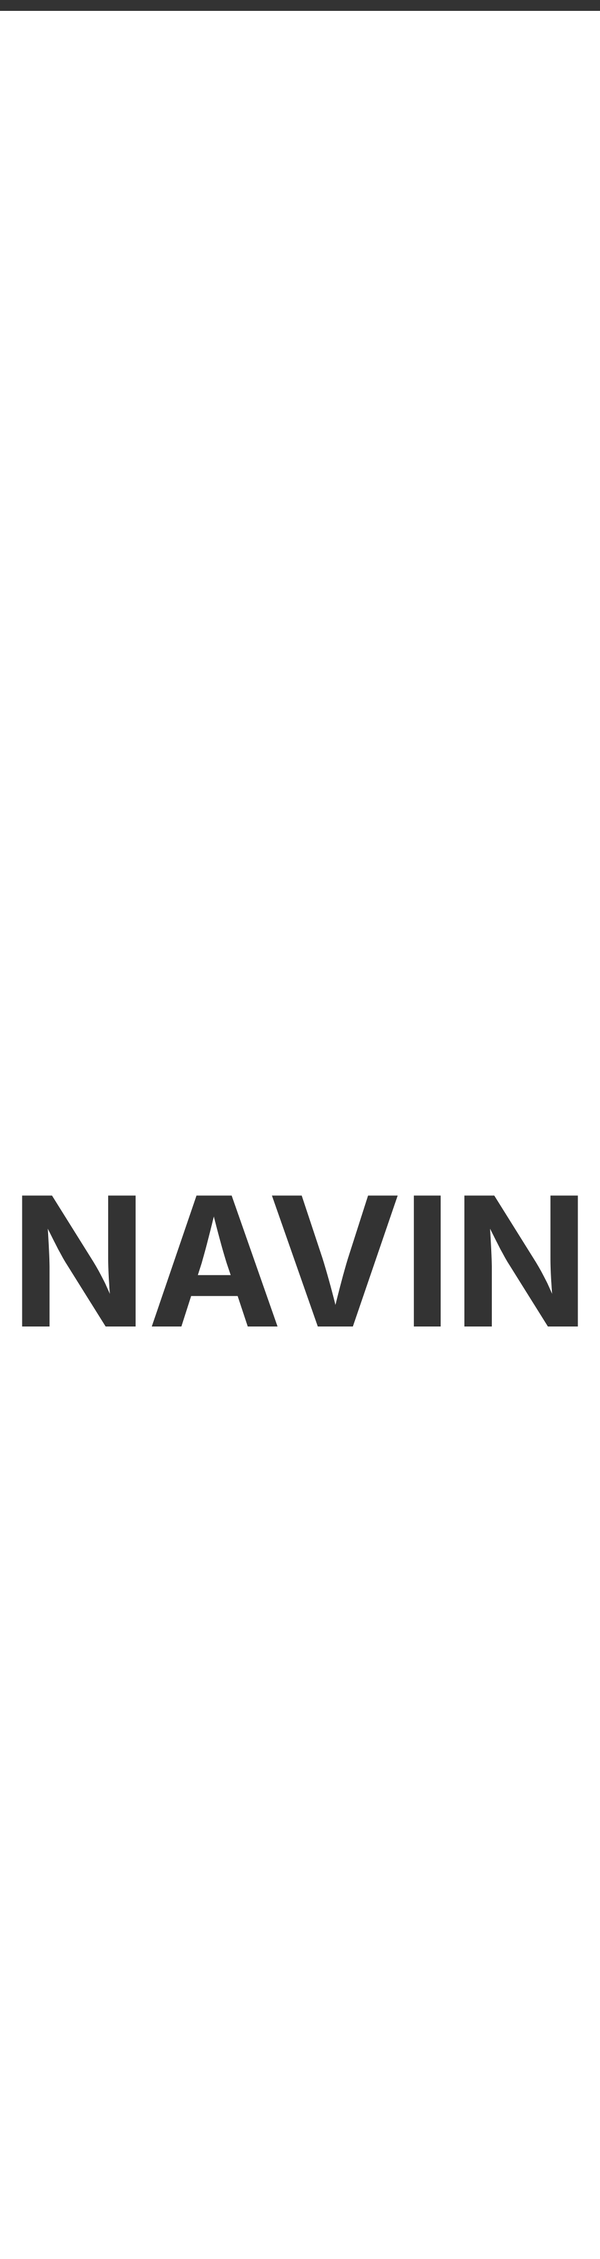 # MY-FIRST-WEBPAGE-FOR-NAVIN
<html>
<head>
<meta charset="utf-8">
<meta name="viewport" content="width=device-width,initial-scale=1.0">
<title>Video in</title>

</head>
<body style= 
      " 
         
         
         margin:0;
         padding: 0;
         font-family:font-family: 'Poppins', sans-serif;">
<div class="banner" style="position:absolute;
       width:100%;
       height:100%;
       overflow:hidden;
       display:flex;
       justify-content:center;
       align-items:center;">
<video autoplay muted loop style=
"      position:absolute;
       top:0;
       left:0;
       width:100%;
       height:100%;
       object-fit:cover;
      ">
<source src="https://youtube/bwPfXmAe5qk"
 type="video/mp4">
</video>

<h2 style="position:absolute;
          top:0;
          left:0;
          width:100%;
          height:100%;
          background:#fff;
         font-size:30vw;
         text-align:center;
         text-transform:uppercase;
          color:#000;
          line-height:100vh;
          mix-blend-mode:screen;      
"
> NAVIN </h2>

</div>
</body>
</html>
